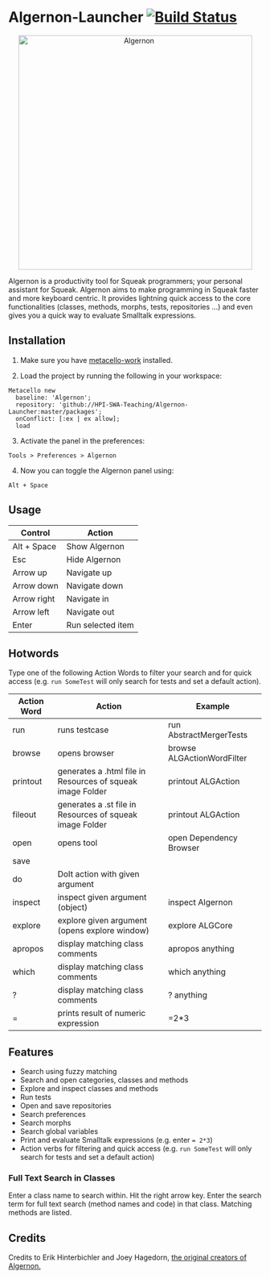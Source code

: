 # Algernon-Launcher [![Build Status](https://travis-ci.org/HPI-SWA-Teaching/SWT16-Project-06.svg)](https://travis-ci.org/HPI-SWA-Teaching/SWT16-Project-06)


<!--  [![Coverage Status](https://coveralls.io/repos/github/HPI-SWA-Teaching/SWT16-Project-06/badge.svg?branch=master)](https://coveralls.io/github/HPI-SWA-Teaching/SWT16-Project-06?branch=master) -->

<p align="center">
  <img src="https://cloud.githubusercontent.com/assets/6453623/16036676/47e23582-321d-11e6-9032-bcb96873d348.png" width="465" alt="Algernon"/>
</p>

Algernon is a productivity tool for Squeak programmers; your personal assistant for Squeak. Algernon aims to make programming in Squeak faster and more keyboard centric. It provides lightning quick access to the core functionalities (classes, methods, morphs, tests, repositories ...) and even gives you a quick way to evaluate Smalltalk expressions.

## Installation
1. Make sure you have [metacello-work](https://github.com/dalehenrich/metacello-work) installed.

2. Load the project by running the following in your workspace:
  ```smalltalk
  Metacello new
    baseline: 'Algernon';
    repository: 'github://HPI-SWA-Teaching/Algernon-Launcher:master/packages';
    onConflict: [:ex | ex allow];
    load
  ```

3. Activate the panel in the preferences:
  ```
  Tools > Preferences > Algernon
  ```

4. Now you can toggle the Algernon panel using:
  ```
  Alt + Space
  ```

## Usage

| Control     | Action            |
|-------------|-------------------|
| Alt + Space | Show Algernon     |
| Esc         | Hide Algernon     |
| Arrow up    | Navigate up       |
| Arrow down  | Navigate down     |
| Arrow right | Navigate in       |
| Arrow left  | Navigate out      |
| Enter       | Run selected item |

## Hotwords
Type one of the following Action Words to filter your search and for quick access (e.g. `run SomeTest` will only search for tests and set a default action).

| Action Word | Action                                                    | Example                    |
|-------------|-----------------------------------------------------------|----------------------------|
| run         | runs testcase                                             | run AbstractMergerTests    |
| browse      | opens browser                                             | browse ALGActionWordFilter |
| printout    | generates a .html file in Resources of squeak image Folder| printout ALGAction         |
| fileout     | generates a .st file in Resources of squeak image Folder  | printout ALGAction         |
| open        | opens tool                                                | open Dependency Browser    |
| save        |                                                           |                            |
| do          | DoIt action with given argument                           |                            |
| inspect     | inspect given argument (object)                           | inspect Algernon           |
| explore     | explore given argument (opens explore window)             | explore ALGCore            |
| apropos     | display matching class comments                           | apropos anything           |
| which       | display matching class comments                           | which anything             |
| ?           | display matching class comments                           | ? anything                 |
| =           | prints result of numeric expression | =2*3| 


## Features

- Search using fuzzy matching
- Search and open categories, classes and methods
- Explore and inspect classes and methods
- Run tests
- Open and save repositories
- Search preferences
- Search morphs
- Search global variables
- Print and evaluate Smalltalk expressions (e.g. enter `= 2*3`)
- Action verbs for filtering and quick access (e.g. `run SomeTest` will only search for tests and set a default action)

### Full Text Search in Classes

Enter a class name to search within.
Hit the right arrow key.
Enter the search term for full text search (method names and code) in that class.
Matching methods are listed.


## Credits


Credits to Erik Hinterbichler and Joey Hagedorn, [the original creators of Algernon.](http://erikhinterbichler.com/apps/algernon/)
